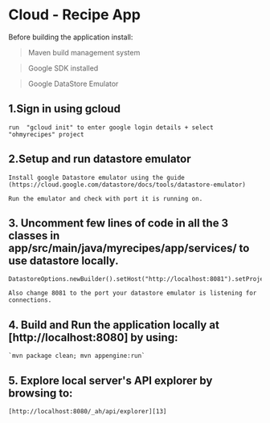 # Cloud - Recipe App

Before building the application install:
 > Maven build management system
 
 > Google SDK installed
 
 > Google DataStore Emulator
 
 
 
 
## 1.Sign in using gcloud

    run  "gcloud init" to enter google login details + select "ohmyrecipes" project

 
 
## 2.Setup and run datastore emulator

    Install google Datastore emulator using the guide (https://cloud.google.com/datastore/docs/tools/datastore-emulator)

    Run the emulator and check with port it is running on.
    


## 3. Uncomment few lines of code in all the 3 classes in app/src/main/java/myrecipes/app/services/ to use datastore locally.

    DatastoreOptions.newBuilder().setHost("http://localhost:8081").setProjectId("ohmyrecipes").build().getService();

    Also change 8081 to the port your datastore emulator is listening for connections.



## 4. Build and Run the application locally at [http://localhost:8080] by using:

    `mvn package clean; mvn appengine:run`


## 5. Explore local server's API explorer by browsing to:

    [http://localhost:8080/_ah/api/explorer][13]


